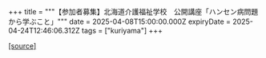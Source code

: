 +++
title = """【参加者募集】北海道介護福祉学校　公開講座「ハンセン病問題から学ぶこと」"""
date = 2025-04-08T15:00:00.000Z
expiryDate = 2025-04-24T12:46:06.312Z
tags = ["kuriyama"]
+++


[[source]](https://www.town.kuriyama.hokkaido.jp/site/kaigofukushi/31400.html)
